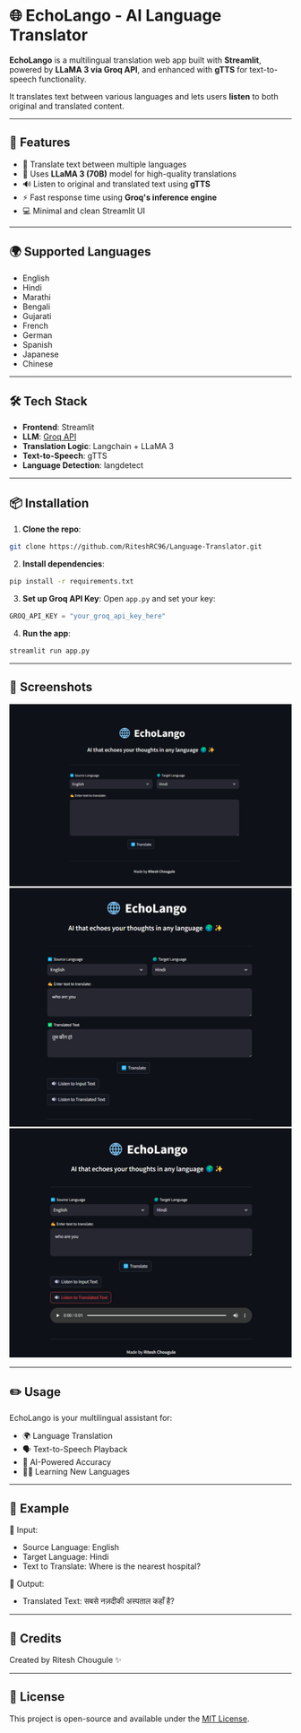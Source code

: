 # 🌐 EchoLango - AI Language Translator

**EchoLango** is a multilingual translation web app built with **Streamlit**, powered by **LLaMA 3 via Groq API**, and enhanced with **gTTS** for text-to-speech functionality.

It translates text between various languages and lets users **listen** to both original and translated content.

---

## 🚀 Features

- 🔁 Translate text between multiple languages
- 🧠 Uses **LLaMA 3 (70B)** model for high-quality translations
- 🔊 Listen to original and translated text using **gTTS**
- ⚡ Fast response time using **Groq's inference engine**
- 💻 Minimal and clean Streamlit UI

---

## 🌍 Supported Languages
- English
- Hindi
- Marathi
- Bengali
- Gujarati
- French
- German
- Spanish
- Japanese
- Chinese

---

## 🛠️ Tech Stack

- **Frontend**: Streamlit
- **LLM**: [Groq API](https://console.groq.com/)
- **Translation Logic**: Langchain + LLaMA 3
- **Text-to-Speech**: gTTS
- **Language Detection**: langdetect

---

## 📦 Installation

1. **Clone the repo**:
```bash
git clone https://github.com/RiteshRC96/Language-Translator.git
```

2. **Install dependencies**:
```bash
pip install -r requirements.txt
```

3. **Set up Groq API Key**:
Open `app.py` and set your key:
```python
GROQ_API_KEY = "your_groq_api_key_here"
```

4. **Run the app**:
```bash
streamlit run app.py
```

---

## 📸 Screenshots
![Language Translator](./EchoLango-Demo1.png)
![Language Translator](./EchoLango-Demo2.png)
![Language Translator](./EchoLango-Demo3.png)

---

## ✏️ Usage
EchoLango is your multilingual assistant for:

- 🌍 Language Translation
- 🗣️ Text-to-Speech Playback
- 🧠 AI-Powered Accuracy
- 🧑‍🏫 Learning New Languages
  
---

## 📌 Example
🔸 Input:
- Source Language: English
- Target Language: Hindi
- Text to Translate: Where is the nearest hospital?

🔸 Output:
- Translated Text: सबसे नज़दीकी अस्पताल कहाँ है?

---

## 🙌 Credits
Created by Ritesh Chougule ✨

---

## 📄 License
This project is open-source and available under the [MIT License](LICENSE).


